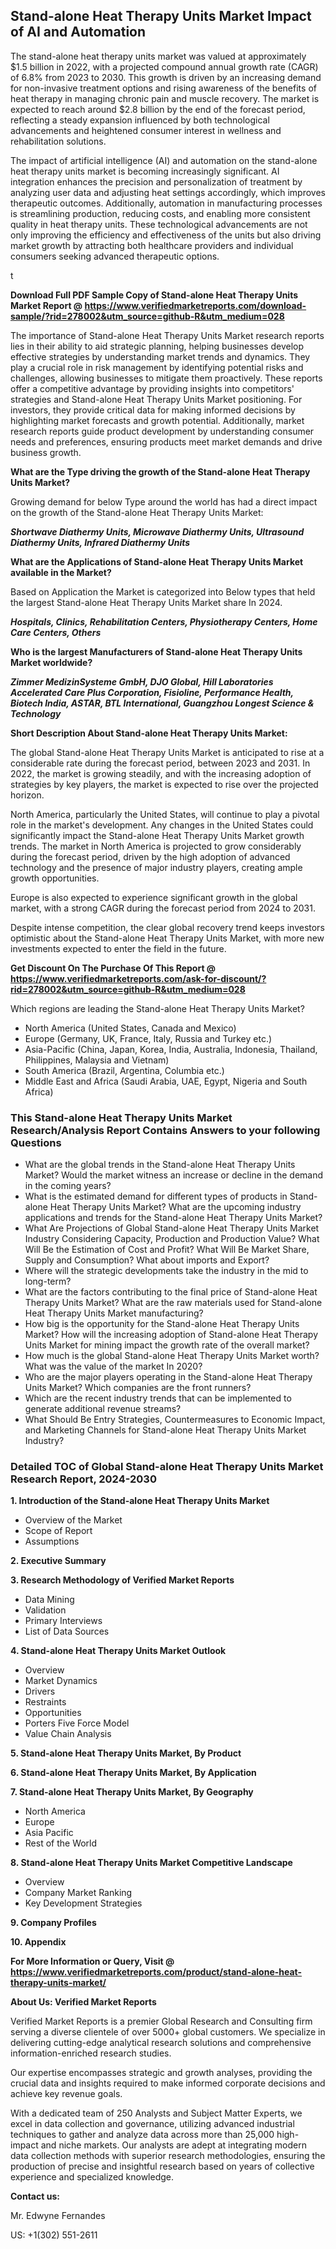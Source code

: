 <h2>Stand-alone Heat Therapy Units Market Impact of AI and Automation</h2><p>The stand-alone heat therapy units market was valued at approximately $1.5 billion in 2022, with a projected compound annual growth rate (CAGR) of 6.8% from 2023 to 2030. This growth is driven by an increasing demand for non-invasive treatment options and rising awareness of the benefits of heat therapy in managing chronic pain and muscle recovery. The market is expected to reach around $2.8 billion by the end of the forecast period, reflecting a steady expansion influenced by both technological advancements and heightened consumer interest in wellness and rehabilitation solutions.</p><p>The impact of artificial intelligence (AI) and automation on the stand-alone heat therapy units market is becoming increasingly significant. AI integration enhances the precision and personalization of treatment by analyzing user data and adjusting heat settings accordingly, which improves therapeutic outcomes. Additionally, automation in manufacturing processes is streamlining production, reducing costs, and enabling more consistent quality in heat therapy units. These technological advancements are not only improving the efficiency and effectiveness of the units but also driving market growth by attracting both healthcare providers and individual consumers seeking advanced therapeutic options.</p>t</p><p id="" class=""><strong>Download Full PDF Sample Copy of Stand-alone Heat Therapy Units Market Report @ <a href="https://www.verifiedmarketreports.com/download-sample/?rid=278002&utm_source=github-R&utm_medium=028" target="_blank">https://www.verifiedmarketreports.com/download-sample/?rid=278002&utm_source=github-R&utm_medium=028</a></strong></p><p>The importance of&nbsp;Stand-alone Heat Therapy Units Market research reports lies in their ability to aid strategic planning, helping businesses develop effective strategies by understanding market trends and dynamics. They play a crucial role in risk management by identifying potential risks and challenges, allowing businesses to mitigate them proactively. These reports offer a competitive advantage by providing insights into competitors' strategies and Stand-alone Heat Therapy Units Market positioning. For investors, they provide critical data for making informed decisions by highlighting market forecasts and growth potential. Additionally, market research reports guide product development by understanding consumer needs and preferences, ensuring products meet market demands and drive business growth.</p><p><strong>What are the&nbsp;Type driving the growth of the Stand-alone Heat Therapy Units Market?</strong></p><p id="" class="">Growing demand for below Type around the world has had a direct impact on the growth of the Stand-alone Heat Therapy Units Market:</p><em><strong>Shortwave Diathermy Units, Microwave Diathermy Units, Ultrasound Diathermy Units, Infrared Diathermy Units</strong></em></p><strong>What are the&nbsp;Applications&nbsp;of Stand-alone Heat Therapy Units Market available in the Market?</strong></p><p id="" class="">Based on Application the Market is categorized into Below types that held the largest Stand-alone Heat Therapy Units Market share In 2024.</p><em><strong>Hospitals, Clinics, Rehabilitation Centers, Physiotherapy Centers, Home Care Centers, Others</strong></em></p><strong>Who is the largest Manufacturers of Stand-alone Heat Therapy Units Market worldwide?</strong></p><p><em><strong>Zimmer MedizinSysteme GmbH, DJO Global, Hill Laboratories Accelerated Care Plus Corporation, Fisioline, Performance Health, Biotech India, ASTAR, BTL International, Guangzhou Longest Science & Technology</strong></em></p><p id="" class=""><strong>Short Description About Stand-alone Heat Therapy Units Market:</strong></p><p>The global Stand-alone Heat Therapy Units Market is anticipated to rise at a considerable rate during the forecast period, between 2023 and 2031. In 2022, the market is growing steadily, and with the increasing adoption of strategies by key players, the market is expected to rise over the projected horizon.</p><p>North America, particularly the United States, will continue to play a pivotal role in the market's development. Any changes in the United States could significantly impact the Stand-alone Heat Therapy Units Market growth trends. The market in North America is projected to grow considerably during the forecast period, driven by the high adoption of advanced technology and the presence of major industry players, creating ample growth opportunities.</p><p>Europe is also expected to experience significant growth in the global market, with a strong CAGR during the forecast period from 2024 to 2031.</p><p>Despite intense competition, the clear global recovery trend keeps investors optimistic about the Stand-alone Heat Therapy Units Market, with more new investments expected to enter the field in the future.</p><p id="" class=""><strong>Get Discount On The Purchase Of This Report @ <a href="https://www.verifiedmarketreports.com/ask-for-discount/?rid=278002&utm_source=github-R&utm_medium=028" target="_blank">https://www.verifiedmarketreports.com/ask-for-discount/?rid=278002&utm_source=github-R&utm_medium=028</a></strong></p>Which regions are leading the Stand-alone Heat Therapy Units Market?</p><ul><li>North America (United States, Canada and Mexico)</li><li>Europe (Germany, UK, France, Italy, Russia and Turkey etc.)</li><li>Asia-Pacific (China, Japan, Korea, India, Australia, Indonesia, Thailand, Philippines, Malaysia and Vietnam)</li><li>South America (Brazil, Argentina, Columbia etc.)</li><li>Middle East and Africa (Saudi Arabia, UAE, Egypt, Nigeria and South Africa)</li></ul><h3 id="" class="">This Stand-alone Heat Therapy Units Market Research/Analysis Report Contains Answers to your following Questions</h3><ul><li>What are the global trends in the Stand-alone Heat Therapy Units Market? Would the market witness an increase or decline in the demand in the coming years?</li><li>What is the estimated demand for different types of products in Stand-alone Heat Therapy Units Market? What are the upcoming industry applications and trends for the Stand-alone Heat Therapy Units Market?</li><li>What Are Projections of Global Stand-alone Heat Therapy Units Market Industry Considering Capacity, Production and Production Value? What Will Be the Estimation of Cost and Profit? What Will Be Market Share, Supply and Consumption? What about imports and Export?</li><li>Where will the strategic developments take the industry in the mid to long-term?</li><li>What are the factors contributing to the final price of Stand-alone Heat Therapy Units Market? What are the raw materials used for Stand-alone Heat Therapy Units Market manufacturing?</li><li>How big is the opportunity for the Stand-alone Heat Therapy Units Market? How will the increasing adoption of Stand-alone Heat Therapy Units Market for mining impact the growth rate of the overall market?</li><li>How much is the global Stand-alone Heat Therapy Units Market worth? What was the value of the market In 2020?</li><li>Who are the major players operating in the Stand-alone Heat Therapy Units Market? Which companies are the front runners?</li><li>Which are the recent industry trends that can be implemented to generate additional revenue streams?</li><li>What Should Be Entry Strategies, Countermeasures to Economic Impact, and Marketing Channels for Stand-alone Heat Therapy Units Market Industry?</li></ul><h3 id="" class="">Detailed TOC of Global Stand-alone Heat Therapy Units Market Research Report, 2024-2030</h3><p id="" class=""><strong>1. Introduction of the Stand-alone Heat Therapy Units Market</strong></p><ul><li>Overview of the Market</li><li>Scope of Report</li><li>Assumptions</li></ul><p id="" class=""><strong>2. Executive Summary</strong></p><p id="" class=""><strong>3. Research Methodology of Verified Market Reports</strong></p><ul><li>Data Mining</li><li>Validation</li><li>Primary Interviews</li><li>List of Data Sources</li></ul><p id="" class=""><strong>4. Stand-alone Heat Therapy Units Market Outlook</strong></p><ul><li>Overview</li><li>Market Dynamics</li><li>Drivers</li><li>Restraints</li><li>Opportunities</li><li>Porters Five Force Model</li><li>Value Chain Analysis</li></ul><p id="" class=""><strong>5. Stand-alone Heat Therapy Units Market, By Product</strong></p><p id="" class=""><strong>6. Stand-alone Heat Therapy Units Market, By Application</strong></p><p id="" class=""><strong>7. Stand-alone Heat Therapy Units Market, By Geography</strong></p><ul><li>North America</li><li>Europe</li><li>Asia Pacific</li><li>Rest of the World</li></ul><p id="" class=""><strong>8. Stand-alone Heat Therapy Units Market Competitive Landscape</strong></p><ul><li>Overview</li><li>Company Market Ranking</li><li>Key Development Strategies</li></ul><p id="" class=""><strong>9. Company Profiles</strong></p><p id="" class=""><strong>10. Appendix</strong></p><p id="" class=""><strong>For More Information or Query, Visit @ <a href="https://www.verifiedmarketreports.com/product/stand-alone-heat-therapy-units-market/" target="_blank">https://www.verifiedmarketreports.com/product/stand-alone-heat-therapy-units-market/</a></strong></p><p id="" class=""><strong>About Us: Verified Market Reports</strong></p><p id="" class="">Verified Market Reports is a premier Global Research and Consulting firm serving a diverse clientele of over 5000+ global customers. We specialize in delivering cutting-edge analytical research solutions and comprehensive information-enriched research studies.</p><p id="" class="">Our expertise encompasses strategic and growth analyses, providing the crucial data and insights required to make informed corporate decisions and achieve key revenue goals.</p><p id="" class="">With a dedicated team of 250 Analysts and Subject Matter Experts, we excel in data collection and governance, utilizing advanced industrial techniques to gather and analyze data across more than 25,000 high-impact and niche markets. Our analysts are adept at integrating modern data collection methods with superior research methodologies, ensuring the production of precise and insightful research based on years of collective experience and specialized knowledge.</p><p id="" class=""><strong>Contact us:</strong></p><p id="" class="">Mr. Edwyne Fernandes</p><p id="" class="">US: +1(302) 551-2611</p>